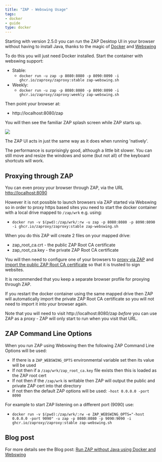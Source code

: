 ```yaml
---
title: "ZAP - Webswing Usage"
tags: 
- docker
- guide
type: docker
---
```



Starting with version 2.5.0 you can run the ZAP Desktop UI in your browser without having to install Java, thanks to the magic of [Docker](https://www.docker.com/) and [Webswing](https://www.webswing.org)

To do this you will just need Docker installed. Start the container with webswing support:
* Stable: 
  * `docker run -u zap -p 8080:8080 -p 8090:8090 -i ghcr.io/zaproxy/zaproxy:stable zap-webswing.sh`
* Weekly: 
  * `docker run -u zap -p 8080:8080 -p 8090:8090 -i ghcr.io/zaproxy/zaproxy:weekly zap-webswing.sh`

Then point your browser at: 
  * http://localhost:8080/zap

You will then see the familiar ZAP splash screen while ZAP starts up.

![](/img/docs/docker/ZAP-webswing.png)

The ZAP UI acts in just the same way as it does when running 'natively'.

The performance is surprisingly good, although a little bit slower. You can still move and resize the windows and some (but not all) of the keyboard shortcuts will work.

## Proxying through ZAP

You can even proxy your browser through ZAP, via the URL [http://localhost:8090](http://localhost:8090)

However it is not possible to launch browsers via ZAP started via Webswing so in order to proxy https based sites you need to start the docker container with a local drive mapped to `/zap/wrk` e.g. using:

*  `docker run -v $(pwd):/zap/wrk/:rw -u zap -p 8080:8080 -p 8090:8090 -i ghcr.io/zaproxy/zaproxy:stable zap-webswing.sh`

When you do this ZAP will create 2 files on your mapped drive:

* zap_root_ca.crt - the public ZAP Root CA certificate
* zap_root_ca.key - the private ZAP Root CA certificate

You will then need to configure one of your browsers to [proxy via ZAP](/docs/desktop/start/proxies/) 
and [import the public ZAP Root CA certificate](/docs/desktop/ui/dialogs/options/dynsslcert/#install) so that it is trusted to sign websites.

It is recommended that you keep a separate browser profile for proxying through ZAP.

If you restart the docker container using the same mapped drive then ZAP will automatically import the private ZAP Root CA certificate 
so you will not need to import it into your browser again.


Note that you will need to visit http://localhost:8080/zap _before_ you can use ZAP as a proxy - ZAP will only start to run when you visit that URL.

## ZAP Command Line Options

When you run ZAP using Webswing then the following ZAP Command Line Options will be used:

* If there is a `ZAP_WEBSWING_OPTS` environmental variable set then its value will be used
* If not then if a `/zap/wrk/zap_root_ca.key` file exists then this is loaded as the ZAP root cert
* If not then if the `/zap/wrk` is writable then ZAP will output the public and private ZAP cert into that directory
* If not then the default ZAP options will be used: `-host 0.0.0.0 -port 8090`

For example to start ZAP listening on a different port (9090) use:
  * `docker run -v $(pwd):/zap/wrk/:rw -e ZAP_WEBSWING_OPTS="-host 0.0.0.0 -port 9090" -u zap -p 8080:8080 -p 9090:9090 -i ghcr.io/zaproxy/zaproxy:stable zap-webswing.sh`

## Blog post
  
For more details see the Blog post: [Run ZAP without Java using Docker and Webswing](/blog/2021-02-03-run-zap-without-java-using-docker-and-webswing/)
